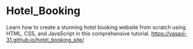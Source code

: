 # Hotel_Booking
Learn how to create a stunning hotel booking website from scratch using HTML, CSS, and JavaScript in this comprehensive tutorial.
https://vasavi-31.github.io/hotel_booking_site/
